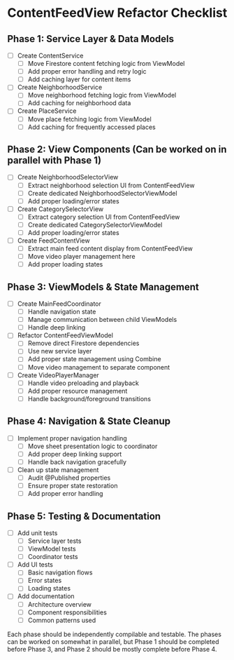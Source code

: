 # ContentFeedView Refactor Checklist

## Phase 1: Service Layer & Data Models
- [ ] Create ContentService
  - [ ] Move Firestore content fetching logic from ViewModel
  - [ ] Add proper error handling and retry logic
  - [ ] Add caching layer for content items
- [ ] Create NeighborhoodService  
  - [ ] Move neighborhood fetching logic from ViewModel
  - [ ] Add caching for neighborhood data
- [ ] Create PlaceService
  - [ ] Move place fetching logic from ViewModel
  - [ ] Add caching for frequently accessed places

## Phase 2: View Components (Can be worked on in parallel with Phase 1)
- [ ] Create NeighborhoodSelectorView
  - [ ] Extract neighborhood selection UI from ContentFeedView
  - [ ] Create dedicated NeighborhoodSelectorViewModel
  - [ ] Add proper loading/error states
- [ ] Create CategorySelectorView  
  - [ ] Extract category selection UI from ContentFeedView
  - [ ] Create dedicated CategorySelectorViewModel
  - [ ] Add proper loading/error states
- [ ] Create FeedContentView
  - [ ] Extract main feed content display from ContentFeedView
  - [ ] Move video player management here
  - [ ] Add proper loading states

## Phase 3: ViewModels & State Management
- [ ] Create MainFeedCoordinator
  - [ ] Handle navigation state
  - [ ] Manage communication between child ViewModels
  - [ ] Handle deep linking
- [ ] Refactor ContentFeedViewModel
  - [ ] Remove direct Firestore dependencies
  - [ ] Use new service layer
  - [ ] Add proper state management using Combine
  - [ ] Move video management to separate component
- [ ] Create VideoPlayerManager
  - [ ] Handle video preloading and playback
  - [ ] Add proper resource management
  - [ ] Handle background/foreground transitions

## Phase 4: Navigation & State Cleanup
- [ ] Implement proper navigation handling
  - [ ] Move sheet presentation logic to coordinator
  - [ ] Add proper deep linking support
  - [ ] Handle back navigation gracefully
- [ ] Clean up state management
  - [ ] Audit @Published properties
  - [ ] Ensure proper state restoration
  - [ ] Add proper error handling

## Phase 5: Testing & Documentation
- [ ] Add unit tests
  - [ ] Service layer tests
  - [ ] ViewModel tests
  - [ ] Coordinator tests
- [ ] Add UI tests
  - [ ] Basic navigation flows
  - [ ] Error states
  - [ ] Loading states
- [ ] Add documentation
  - [ ] Architecture overview
  - [ ] Component responsibilities
  - [ ] Common patterns used

Each phase should be independently compilable and testable. The phases can be worked on somewhat in parallel, but Phase 1 should be completed before Phase 3, and Phase 2 should be mostly complete before Phase 4.

